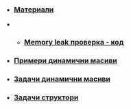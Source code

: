 - ### [Материали](https://github.com/Justsvetoslavov/Introduction_to_programming_FMI-2021-2022/blob/main/Sem.%2007/Референция.Указател.Структура..pdf)
- - ### [Memory leak проверка - код](https://github.com/Justsvetoslavov/Introduction_to_programming_FMI-2021-2022/blob/main/Sem.%2007/examples/memoryLeak.cpp)
- ### [Примери динамични масиви](https://github.com/Justsvetoslavov/Introduction_to_programming_FMI-2021-2022/tree/main/Sem.%2007/DynamicArrays/examples)
- ### [Задачи динамични масиви](https://github.com/Justsvetoslavov/Introduction_to_programming_FMI-2021-2022/tree/main/Sem.%2007/DynamicArrays)
- ### [Задачи структори](https://github.com/Justsvetoslavov/Introduction_to_programming_FMI-2021-2022/tree/main/Sem.%2007/Struct)
